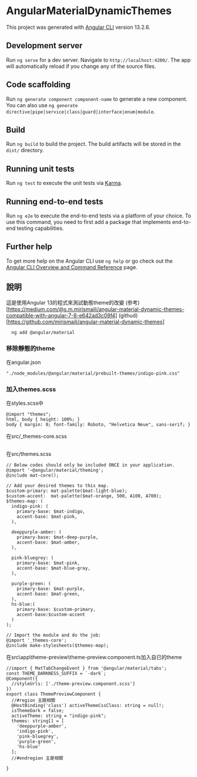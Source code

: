 # AngularMaterialDynamicThemes

This project was generated with [Angular CLI](https://github.com/angular/angular-cli) version 13.2.6.

## Development server

Run `ng serve` for a dev server. Navigate to `http://localhost:4200/`. The app will automatically reload if you change any of the source files.

## Code scaffolding

Run `ng generate component component-name` to generate a new component. You can also use `ng generate directive|pipe|service|class|guard|interface|enum|module`.

## Build

Run `ng build` to build the project. The build artifacts will be stored in the `dist/` directory.

## Running unit tests

Run `ng test` to execute the unit tests via [Karma](https://karma-runner.github.io).

## Running end-to-end tests

Run `ng e2e` to execute the end-to-end tests via a platform of your choice. To use this command, you need to first add a package that implements end-to-end testing capabilities.

## Further help

To get more help on the Angular CLI use `ng help` or go check out the [Angular CLI Overview and Command Reference](https://angular.io/cli) page.

## 說明
  這是使用Angular 13的程式來測試動態theme的改變
  (參考)[https://medium.com/@s.m.mirismaili/angular-material-dynamic-themes-compatible-with-angular-7-8-e642ad3c09f4]
  (githud)[https://github.com/mirismaili/angular-material-dynamic-themes]
```
  ng add @angular/material
```
### 移除靜態的theme
在angular.json
```
"./node_modules/@angular/material/prebuilt-themes/indigo-pink.css"
```
### 加入themes.scss
在styles.scss中
```
@import "themes";
html, body { height: 100%; }
body { margin: 0; font-family: Roboto, "Helvetica Neue", sans-serif; }

```

在src/_themes-core.scss
```

```

在src/themes.scss
```
// Below codes should only be included ONCE in your application.
@import '~@angular/material/theming';
@include mat-core();

// Add your desired themes to this map.
$custom-primary: mat-palette($mat-light-blue);
$custom-accent:  mat-palette($mat-orange, 500, A100, A700);
$themes-map: (
  indigo-pink: (
    primary-base: $mat-indigo,
    accent-base: $mat-pink,
  ),

  deeppurple-amber: (
    primary-base: $mat-deep-purple,
    accent-base: $mat-amber,
  ),

  pink-bluegrey: (
    primary-base: $mat-pink,
    accent-base: $mat-blue-gray,
  ),

  purple-green: (
    primary-base: $mat-purple,
    accent-base: $mat-green,
  ),
  hs-blue:(
    primary-base: $custom-primary,
    accent-base:$custom-accent
  )
);

// Import the module and do the job:
@import '_themes-core';
@include make-stylesheets($themes-map);
```
在src\app\theme-preview\theme-preview.component.ts加入自已的theme
```
//import { MatTabChangeEvent } from '@angular/material/tabs';
const THEME_DARKNESS_SUFFIX = `-dark`;
@Component({
  //styleUrls: ['./theme-preview.component.scss']
})
export class ThemePreviewComponent {
  //#region 主題相關
  @HostBinding('class') activeThemeCssClass: string = null!;
  isThemeDark = false;
  activeTheme: string = "indigo-pink";
  themes: string[] = [
    'deeppurple-amber',
    'indigo-pink',
    'pink-bluegrey',
    'purple-green',
    'hs-blue'
  ];
  //#endregion 主是相關

}

```
